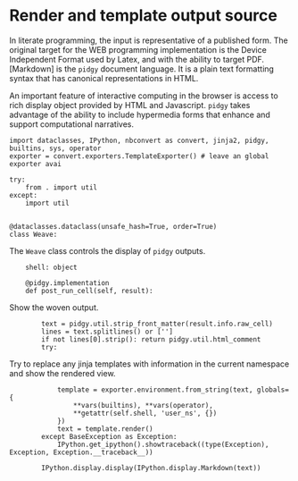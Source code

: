 # Render and template output source

In literate programming, the input is representative of a published form. The original target for the WEB programming
implementation is the Device Independent Format used by Latex, and with the ability to target PDF. [Markdown] is
the `pidgy` document language. It is a plain text formatting syntax that has canonical representations in HTML.

An important feature of interactive computing in the browser is access to rich display object provided by
HTML and Javascript. `pidgy` takes advantage of the ability to include hypermedia forms that enhance and
support computational narratives.

    import dataclasses, IPython, nbconvert as convert, jinja2, pidgy, builtins, sys, operator
    exporter = convert.exporters.TemplateExporter() # leave an global exporter avai

    try:
        from . import util
    except:
        import util


    @dataclasses.dataclass(unsafe_hash=True, order=True)
    class Weave:

The `Weave` class controls the display of `pidgy` outputs.

        shell: object

        @pidgy.implementation
        def post_run_cell(self, result):

Show the woven output.

            text = pidgy.util.strip_front_matter(result.info.raw_cell)
            lines = text.splitlines() or ['']
            if not lines[0].strip(): return pidgy.util.html_comment
            try:

Try to replace any jinja templates with information in the current namespace
and show the rendered view.

                template = exporter.environment.from_string(text, globals={
                    **vars(builtins), **vars(operator),
                    **getattr(self.shell, 'user_ns', {})
                })
                text = template.render()
            except BaseException as Exception:
                IPython.get_ipython().showtraceback((type(Exception), Exception, Exception.__traceback__))

            IPython.display.display(IPython.display.Markdown(text))
